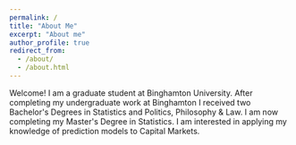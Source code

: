 ```yaml
---
permalink: /
title: "About Me"
excerpt: "About me"
author_profile: true
redirect_from: 
  - /about/
  - /about.html
---
```


Welcome! I am a graduate student at Binghamton University. After completing my undergraduate work at Binghamton I received two Bachelor's Degrees in Statistics and Politics, Philosophy & Law. I am now completing my Master's Degree in Statistics. I am interested in applying my knowledge of prediction models to Capital Markets. 
